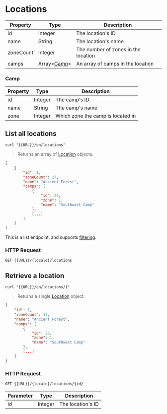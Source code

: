 [Location]: #locations

# Locations
|Property|Type|Description|
|---|---|---|
|id|Integer|The location's ID|
|name|String|The location's name|
|zoneCount|Integer|The number of zones in the location|
|camps|Array<[Camp](#camp)>|An array of camps in the location|

### Camp
|Property|Type|Description|
|---|---|---|
|id|Integer|The camp's ID|
|name|String|The camp's name|
|zone|Integer|Which zone the camp is located in|

## List all locations
```shell
curl "{{URL}}/en/locations"
```

> Returns an array of [Location] objects.

```json
[
    {
        "id": 1,
        "zoneCount": 17,
        "name": "Ancient Forest",
        "camps": [
            {
                "id": 26,
                "zone": 1,
                "name": "Southwest Camp"
            },
            [...]
        ]
    }
]
```

This is a list endpoint, and supports [filtering](#filtering-objects-in-the-response).

### HTTP Request
`GET {{URL}}/{locale}/locations`

## Retrieve a location
```shell
curl "{{URL}}/en/locations/1"
```

> Returns a single [Location] object.

```json
{
    "id": 1,
    "zoneCount": 17,
    "name": "Ancient Forest",
    "camps": [
        {
            "id": 26,
            "zone": 1,
            "name": "Southwest Camp"
        },
        [...]
    ]
}
```

### HTTP Request
`GET {{URL}}/{locale}/locations/{id}`

|Parameter|Type|Description|
|---|---|---|
|id|Integer|The location's ID|